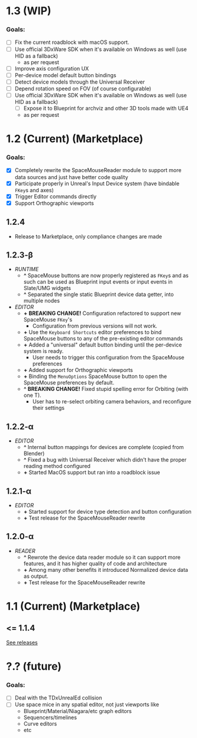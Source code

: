 
# **1.3** (WIP)

### **Goals:**

* [ ] Fix the current roadblock with macOS support.
* [ ] Use official 3DxWare SDK when it's available on Windows as well (use HID as a fallback)
  * as per request
* [ ] Improve axis configuration UX
* [ ] Per-device model default button bindings
* [ ] Detect device models through the Universal Receiver
* [ ] Depend rotation speed on FOV (of course configurable)
* [ ] Use official 3DxWare SDK when it's available on Windows as well (use HID as a fallback)
  * [ ] Expose it to Blueprint for archviz and other 3D tools made with UE4
  * as per request

# **1.2** (Current) (Marketplace)

### **Goals:**
* [x] Completely rewrite the SpaceMouseReader module to support more data sources and just have better code quality
* [x] Participate properly in Unreal's Input Device system (have bindable `FKey`s and axes)
* [x] Trigger Editor commands directly
* [x] Support Orthographic viewports

## 1.2.4

* Release to Marketplace, only compliance changes are made

## 1.2.3-β
* *RUNTIME*
  * __^__ SpaceMouse buttons are now properly registered as `FKey`s and as such can be used as Blueprint input events or input events in Slate/UMG widgets
  * __^__ Separated the single static Blueprint device data getter, into multiple nodes
* *EDITOR*
  * __\+__ **BREAKING CHANGE!** Configuration refactored to support new SpaceMouse `FKey`'s
    * Configuration from previous versions will not work.
  * __\+__ Use the `Keyboard Shortcuts` editor preferences to bind SpaceMouse buttons to any of the pre-existing editor commands
  * __\+__ Added a "universal" default button binding until the per-device system is ready.
    * User needs to trigger this configuration from the SpaceMouse preferences
  * __\+__ Added support for Orthographic viewports
  * __\+__ Binding the `MenuOptions` SpaceMouse button to open the SpaceMouse preferences by default.
  * __^__ **BREAKING CHANGE!** Fixed stupid spelling error for Orbiting (with one T).
    * User has to re-select orbiting camera behaviors, and reconfigure their settings

## 1.2.2-α
* *EDITOR*
  * __^__ Internal button mappings for devices are complete (copied from Blender)
  * __^__ Fixed a bug with Universal Receiver which didn't have the proper reading method configured
  * __\+__ Started MacOS support but ran into a roadblock issue

## 1.2.1-α
* *EDITOR*
  * __\+__ Started support for device type detection and button configuration
  * __\+__ Test release for the SpaceMouseReader rewrite

## 1.2.0-α
* *READER*
  * __^__ Rewrote the device data reader module so it can support more features, and it has higher quality of code and architecture
  * __\+__ Among many other benefits it introduced Normalized device data as output.
  * __\+__ Test release for the SpaceMouseReader rewrite

# **1.1** (Current) (Marketplace)

## <= 1.1.4 
[See releases](https://github.com/microdee/UE4-SpaceMouse/releases)

# **?.?** (future)

### **Goals:**
* [ ] Deal with the TDxUnrealEd collision
* [ ] Use space mice in any spatial editor, not just viewports like
  * Blueprint/Material/Niagara/etc graph editors
  * Sequencers/timelines
  * Curve editors
  * etc

